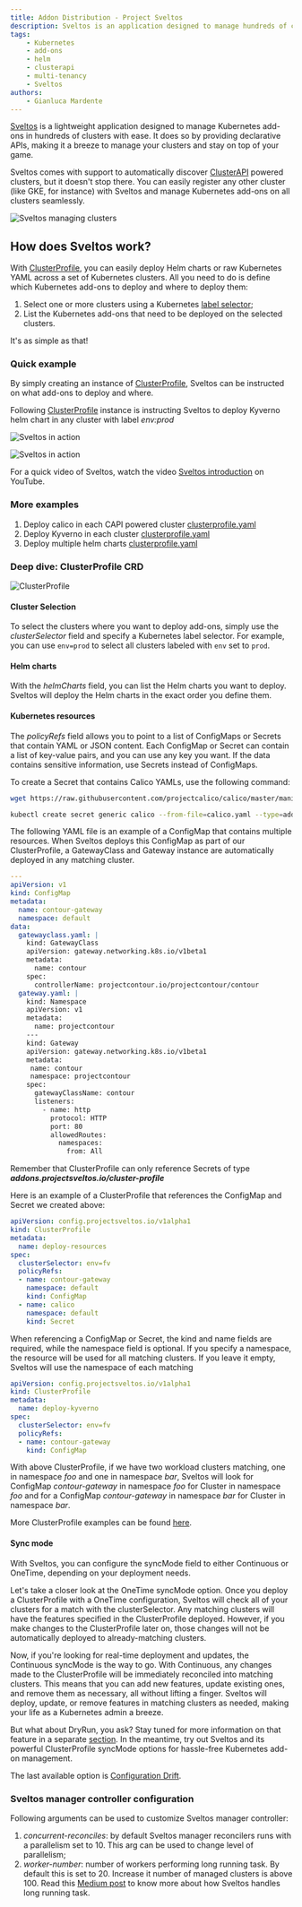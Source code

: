```yaml
---
title: Addon Distribution - Project Sveltos
description: Sveltos is an application designed to manage hundreds of clusters by providing declarative APIs to deploy Kubernetes add-ons across multiple clusters.
tags:
    - Kubernetes
    - add-ons
    - helm
    - clusterapi
    - multi-tenancy
    - Sveltos
authors:
    - Gianluca Mardente
---
```


[Sveltos](https://github.com/projectsveltos "Manage Kubernetes add-ons") is a lightweight application designed to manage Kubernetes add-ons in hundreds of clusters with ease. It does so by providing declarative APIs, making it a breeze to manage your clusters and stay on top of your game.

Sveltos comes with support to automatically discover [ClusterAPI](https://github.com/kubernetes-sigs/cluster-api) powered clusters, but it doesn't stop there. You can easily register any other cluster (like GKE, for instance) with Sveltos and manage Kubernetes add-ons on all clusters seamlessly.

![Sveltos managing clusters](assets/multi-clusters.png)

## How does Sveltos work?

With [ClusterProfile](https://github.com/projectsveltos/sveltos-manager/blob/main/api/v1alpha1/clusterprofile_types.go "ClusterProfile to manage Kubernetes add-ons"), you can easily deploy Helm charts or raw Kubernetes YAML across a set of Kubernetes clusters. All you need to do is define which Kubernetes add-ons to deploy and where to deploy them:

1. Select one or more clusters using a Kubernetes [label selector](https://kubernetes.io/docs/concepts/overview/working-with-objects/labels/#label-selectors "Kubernetes label selector");
2. List the Kubernetes add-ons that need to be deployed on the selected clusters.

It's as simple as that!

### Quick example

By simply creating an instance of [ClusterProfile](https://github.com/projectsveltos/sveltos-manager/blob/main/api/v1alpha1/clusterprofile_types.go "ClusterProfile to manage Kubernetes add-ons"), Sveltos can be instructed on what add-ons to deploy and where.

Following [ClusterProfile](assets/clusterprofile.md) instance is instructing Sveltos to deploy Kyverno helm chart in any cluster with label *env:prod*

![Sveltos in action](assets/addons.png)

![Sveltos in action](assets/addons_deployment.gif)

For a quick video of Sveltos, watch the video [Sveltos introduction](https://www.youtube.com/watch?v=Ai5Mr9haWKM "Sveltos introduction: Kubernetes add-ons management") on YouTube.

### More examples

1. Deploy calico in each CAPI powered cluster [clusterprofile.yaml](https://raw.githubusercontent.com/projectsveltos/sveltos-manager/main/examples/calico.yaml)
2. Deploy Kyverno in each cluster [clusterprofile.yaml](https://raw.githubusercontent.com/projectsveltos/sveltos-manager/main/examples/kyverno.yaml)
3. Deploy multiple helm charts [clusterprofile.yaml](https://raw.githubusercontent.com/projectsveltos/sveltos-manager/main/examples/multiple_helm_charts.yaml)

### Deep dive: ClusterProfile CRD

![ClusterProfile](assets/sveltos_different_policies.png)

#### Cluster Selection
To select the clusters where you want to deploy add-ons, simply use the *clusterSelector* field and specify a Kubernetes label selector. For example, you can use `env=prod` to select all clusters labeled with `env` set to `prod`.

#### Helm charts

With the *helmCharts* field, you can list the Helm charts you want to deploy. Sveltos will deploy the Helm charts in the exact order you define them.

#### Kubernetes resources

The *policyRefs* field allows you to point to a list of ConfigMaps or Secrets that contain YAML or JSON content. Each ConfigMap or Secret can contain a list of key-value pairs, and you can use any key you want. If the data contains sensitive information, use Secrets instead of ConfigMaps.

To create a Secret that contains Calico YAMLs, use the following command:

```bash
wget https://raw.githubusercontent.com/projectcalico/calico/master/manifests/calico.yaml

kubectl create secret generic calico --from-file=calico.yaml --type=addons.projectsveltos.io/cluster-profile
```

The following YAML file is an example of a ConfigMap that contains multiple resources. When Sveltos deploys this ConfigMap as part of our ClusterProfile, a GatewayClass and Gateway instance are automatically deployed in any matching cluster.

```yaml
---
apiVersion: v1
kind: ConfigMap
metadata:
  name: contour-gateway
  namespace: default
data:
  gatewayclass.yaml: |
    kind: GatewayClass
    apiVersion: gateway.networking.k8s.io/v1beta1
    metadata:
      name: contour
    spec:
      controllerName: projectcontour.io/projectcontour/contour
  gateway.yaml: |
    kind: Namespace
    apiVersion: v1
    metadata:
      name: projectcontour
    ---
    kind: Gateway
    apiVersion: gateway.networking.k8s.io/v1beta1
    metadata:
     name: contour
     namespace: projectcontour
    spec:
      gatewayClassName: contour
      listeners:
        - name: http
          protocol: HTTP
          port: 80
          allowedRoutes:
            namespaces:
              from: All

```

Remember that ClusterProfile can only reference Secrets of type ***addons.projectsveltos.io/cluster-profile***

Here is an example of a ClusterProfile that references the ConfigMap and Secret we created above:

```yaml
apiVersion: config.projectsveltos.io/v1alpha1
kind: ClusterProfile
metadata:
  name: deploy-resources
spec:
  clusterSelector: env=fv
  policyRefs:
  - name: contour-gateway
    namespace: default
    kind: ConfigMap
  - name: calico
    namespace: default
    kind: Secret
```

When referencing a ConfigMap or Secret, the kind and name fields are required, while the namespace field is optional. If you specify a namespace, the resource will be used for all matching clusters. If you leave it empty, Sveltos will use the namespace of each matching
  
```yaml
apiVersion: config.projectsveltos.io/v1alpha1
kind: ClusterProfile
metadata:
  name: deploy-kyverno
spec:
  clusterSelector: env=fv
  policyRefs:
  - name: contour-gateway
    kind: ConfigMap
```

With above ClusterProfile, if we have two workload clusters matching, one in namespace _foo_ and one in namespace _bar_, Sveltos will look for ConfigMap _contour-gateway_ in namespace _foo_ for Cluster in namespace _foo_ and for a ConfigMap _contour-gateway_ in namespace _bar_ for Cluster in namespace _bar_.

More ClusterProfile examples can be found [here](https://github.com/projectsveltos/sveltos-manager/tree/main/examples "Manage Kubernetes add-ons: examples").

#### Sync mode

With Sveltos, you can configure the syncMode field to either Continuous or OneTime, depending on your deployment needs.

Let's take a closer look at the OneTime syncMode option. Once you deploy a ClusterProfile with a OneTime configuration, Sveltos will check all of your clusters for a match with the clusterSelector. Any matching clusters will have the features specified in the ClusterProfile deployed. However, if you make changes to the ClusterProfile later on, those changes will not be automatically deployed to already-matching clusters.

Now, if you're looking for real-time deployment and updates, the Continuous syncMode is the way to go. With Continuous, any changes made to the ClusterProfile will be immediately reconciled into matching clusters. This means that you can add new features, update existing ones, and remove them as necessary, all without lifting a finger. Sveltos will deploy, update, or remove features in matching clusters as needed, making your life as a Kubernetes admin a breeze.

But what about DryRun, you ask? Stay tuned for more information on that feature in a separate [section](dryrun.md). In the meantime, try out Sveltos and its powerful ClusterProfile syncMode options for hassle-free Kubernetes add-on management.

The last available option is [Configuration Drift](#configuration-drift).

### Sveltos manager controller configuration

Following arguments can be used to customize Sveltos manager controller:

1. *concurrent-reconciles*: by default Sveltos manager reconcilers runs with a parallelism set to 10. This arg can be used to change level of parallelism;
2. *worker-number*: number of workers performing long running task. By default this is set to 20. Increase it number of managed clusters is above 100. Read this [Medium post](https://medium.com/@gianluca.mardente/how-to-handle-long-running-tasks-in-kubernetes-reconciliation-loop-3cc04bfa2681) to know more about how Sveltos handles long running task. 
